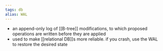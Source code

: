 ```yaml
---
tags: db
alias: WAL
---
```


- an append-only log of [[B-tree]] modifications, to which proposed operations are written before they are applied
- used to make [[relational DB]]s more reliable. if you crash, use the WAL to restore the desired state